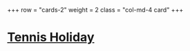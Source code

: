 +++
row = "cards-2"
weight = 2
class = "col-md-4 card"
+++

# [Tennis Holiday](/pages/tennis-holiday/)


